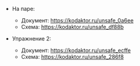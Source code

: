+ На паре:
  * Документ: https://kodaktor.ru/unsafe_0a6ee
  * Схема: https://kodaktor.ru/unsafe_df88b

+ Упражнение 2:
  * Документ: https://kodaktor.ru/unsafe_ecffe
  * Схема: https://kodaktor.ru/unsafe_286f8
